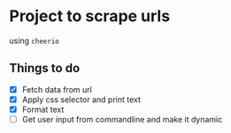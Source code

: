 # Project to scrape urls

using `cheerio`
## Things to do
- [x] Fetch data from url
- [x] Apply css selector and print text
- [x] Format text
- [ ] Get user input from commandline and make it dynamic